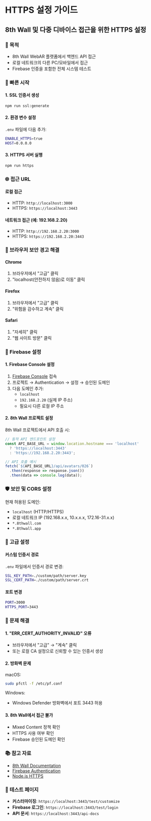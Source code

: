 # HTTPS 설정 가이드

## 8th Wall 및 다중 디바이스 접근을 위한 HTTPS 설정

### 🎯 목적
- 8th Wall WebAR 플랫폼에서 백엔드 API 접근
- 로컬 네트워크의 다른 PC/모바일에서 접근
- Firebase 인증을 포함한 전체 시스템 테스트

### 🚀 빠른 시작

#### 1. SSL 인증서 생성
```bash
npm run ssl:generate
```

#### 2. 환경 변수 설정
`.env` 파일에 다음 추가:
```bash
ENABLE_HTTPS=true
HOST=0.0.0.0
```

#### 3. HTTPS 서버 실행
```bash
npm run https
```

### 🌐 접근 URL

#### 로컬 접근
- HTTP: `http://localhost:3000`
- HTTPS: `https://localhost:3443`

#### 네트워크 접근 (예: 192.168.2.20)
- HTTP: `http://192.168.2.20:3000`
- HTTPS: `https://192.168.2.20:3443`

### 🔐 브라우저 보안 경고 해결

#### Chrome
1. 브라우저에서 "고급" 클릭
2. "localhost(안전하지 않음)로 이동" 클릭

#### Firefox
1. 브라우저에서 "고급" 클릭
2. "위험을 감수하고 계속" 클릭

#### Safari
1. "자세히" 클릭
2. "웹 사이트 방문" 클릭

### 📱 Firebase 설정

#### 1. Firebase Console 설정
1. [Firebase Console](https://console.firebase.google.com/) 접속
2. 프로젝트 → Authentication → 설정 → 승인된 도메인
3. 다음 도메인 추가:
   - `localhost`
   - `192.168.2.20` (실제 IP 주소)
   - 필요시 다른 로컬 IP 주소

#### 2. 8th Wall 프로젝트 설정
8th Wall 프로젝트에서 API 호출 시:
```javascript
// 동적 API 엔드포인트 설정
const API_BASE_URL = window.location.hostname === 'localhost' 
  ? 'https://localhost:3443'
  : 'https://192.168.2.20:3443';

// API 호출 예시
fetch(`${API_BASE_URL}/api/avatars/026`)
  .then(response => response.json())
  .then(data => console.log(data));
```

### 🛡️ 보안 및 CORS 설정

현재 허용된 도메인:
- `localhost` (HTTP/HTTPS)
- 로컬 네트워크 IP (192.168.x.x, 10.x.x.x, 172.16-31.x.x)
- `*.8thwall.com`
- `*.8thwall.app`

### 🔧 고급 설정

#### 커스텀 인증서 경로
`.env` 파일에서 인증서 경로 변경:
```bash
SSL_KEY_PATH=./custom/path/server.key
SSL_CERT_PATH=./custom/path/server.crt
```

#### 포트 변경
```bash
PORT=3000
HTTPS_PORT=3443
```

### 🐛 문제 해결

#### 1. "ERR_CERT_AUTHORITY_INVALID" 오류
- 브라우저에서 "고급" → "계속" 클릭
- 또는 로컬 CA 설정으로 신뢰할 수 있는 인증서 생성

#### 2. 방화벽 문제
macOS:
```bash
sudo pfctl -f /etc/pf.conf
```

Windows:
- Windows Defender 방화벽에서 포트 3443 허용

#### 3. 8th Wall에서 접근 불가
- Mixed Content 정책 확인
- HTTPS 사용 여부 확인
- Firebase 승인된 도메인 확인

### 📚 참고 자료

- [8th Wall Documentation](https://www.8thwall.com/docs)
- [Firebase Authentication](https://firebase.google.com/docs/auth)
- [Node.js HTTPS](https://nodejs.org/api/https.html)

### 🎉 테스트 페이지

- **커스터마이징**: `https://localhost:3443/test/customize`
- **Firebase 로그인**: `https://localhost:3443/test/login`
- **API 문서**: `https://localhost:3443/api-docs`